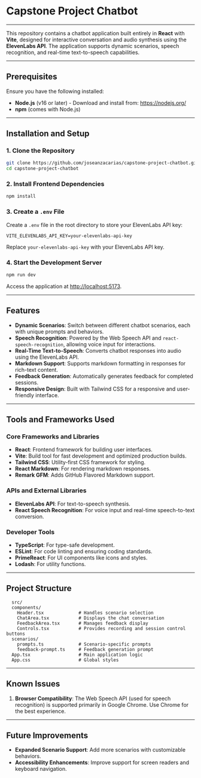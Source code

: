 # Capstone Project Chatbot
-------------

This repository contains a chatbot application built entirely in **React** with **Vite**, designed for interactive conversation and audio synthesis using the **ElevenLabs API**. The application supports dynamic scenarios, speech recognition, and real-time text-to-speech capabilities.

* * * * *

Prerequisites
-------------

Ensure you have the following installed:

-   **Node.js** (v16 or later) - Download and install from: <https://nodejs.org/>
-   **npm** (comes with Node.js)

* * * * *

Installation and Setup
----------------------

### 1\. Clone the Repository

```bash
git clone https://github.com/joseanzacarias/capstone-project-chatbot.git
cd capstone-project-chatbot
```

### 2\. Install Frontend Dependencies

```bash
npm install
```

### 3\. Create a `.env` File

Create a `.env` file in the root directory to store your ElevenLabs API key:

```plaintext
VITE_ELEVENLABS_API_KEY=your-elevenlabs-api-key
```
Replace `your-elevenlabs-api-key` with your ElevenLabs API key.

### 4\. Start the Development Server

```bash
npm run dev
```

Access the application at <http://localhost:5173>.

* * * * *

Features
--------

-   **Dynamic Scenarios**: Switch between different chatbot scenarios, each with unique prompts and behaviors.
-   **Speech Recognition**: Powered by the Web Speech API and `react-speech-recognition`, allowing voice input for interactions.
-   **Real-Time Text-to-Speech**: Converts chatbot responses into audio using the ElevenLabs API.
-   **Markdown Support**: Supports markdown formatting in responses for rich-text content.
-   **Feedback Generation**: Automatically generates feedback for completed sessions.
-   **Responsive Design**: Built with Tailwind CSS for a responsive and user-friendly interface.

* * * * *

Tools and Frameworks Used
-------------------------

### Core Frameworks and Libraries

-   **React**: Frontend framework for building user interfaces.
-   **Vite**: Build tool for fast development and optimized production builds.
-   **Tailwind CSS**: Utility-first CSS framework for styling.
-   **React Markdown**: For rendering markdown responses.
-   **Remark GFM**: Adds GitHub Flavored Markdown support.

### APIs and External Libraries

-   **ElevenLabs API**: For text-to-speech synthesis.
-   **React Speech Recognition**: For voice input and real-time speech-to-text conversion.

### Developer Tools

-   **TypeScript**: For type-safe development.
-   **ESLint**: For code linting and ensuring coding standards.
-   **PrimeReact**: For UI components like icons and styles.
-   **Lodash**: For utility functions.

* * * * *

Project Structure
-----------------


```plaintext
  src/
  components/
    Header.tsx             # Handles scenario selection
    ChatArea.tsx           # Displays the chat conversation
    FeedbackArea.tsx       # Manages feedback display
    Controls.tsx           # Provides recording and session control buttons
  scenarios/
    prompts.ts             # Scenario-specific prompts
    feedback-prompt.ts     # Feedback generation prompt
  App.tsx                  # Main application logic
  App.css                  # Global styles
  ```

* * * * *

Known Issues
------------

1.  **Browser Compatibility**: The Web Speech API (used for speech recognition) is supported primarily in Google Chrome. Use Chrome for the best experience.

* * * * *

Future Improvements
-------------------

-   **Expanded Scenario Support**: Add more scenarios with customizable behaviors.
-   **Accessibility Enhancements**: Improve support for screen readers and keyboard navigation.